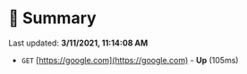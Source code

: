 # 📖 Summary
Last updated: **3/11/2021, 11:14:08 AM**

- `GET` [https://google.com](https://google.com) - **Up** (105ms)
